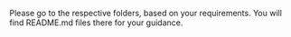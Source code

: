 Please go to the respective folders, based on your requirements. You will find README.md files there for your guidance.
